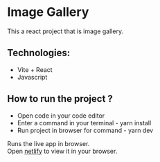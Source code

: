 # Image Gallery

This a react project that is image gallery.

## Technologies:

- Vite + React
- Javascript

## How to run the project ?

- Open code in your code editor
- Enter a command in your terminal - yarn install
- Run project in browser for command - yarn dev

Runs the live app in browser.\
Open [netlify](https://venerable-puppy-72169b.netlify.app/) to view it in your browser.
